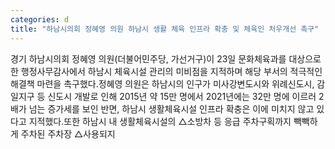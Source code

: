 ```yaml
---
categories: d
title: "하남시의회 정혜영 의원 하남시 생활 체육 인프라 확충 및 체육인 처우개선 촉구"
---
```

경기 하남시의회 정혜영 의원(더불어민주당, 가선거구)이 23일 문화체육과를 대상으로 한 행정사무감사에서 하남시 체육시설 관리의 미비점을 지적하며 해당 부서의 적극적인 해결책 마련을 촉구했다.정혜영 의원은 하남시의 인구가 미사강변도시와 위례신도시, 감일지구 등 신도시 개발로 인해 2015년 약 15만 명에서 2021년에는 32만 명에 이르러 2배가 넘는 증가세를 보인 반면, 하남시 생활체육시설 인프라 확충은 이에 미치지 않고 있다고 지적했다.또한 하남시 내 생활체육시설의 △소방차 등 응급 주차구획까지 빽빽하게 주차된 주차장 △사용되지